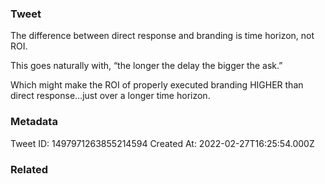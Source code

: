 ### Tweet
The difference between direct response and branding is time horizon, not ROI.

This goes naturally with, “the longer the delay the bigger the ask.”

Which might make the ROI of properly executed branding HIGHER than direct response…just over a longer time horizon.

### Metadata
Tweet ID: 1497971263855214594
Created At: 2022-02-27T16:25:54.000Z

### Related

